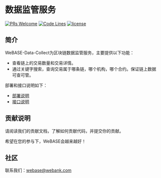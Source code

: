 # 数据监管服务
[![PRs Welcome](https://img.shields.io/badge/PRs-welcome-brightgreen.svg?style=flat-square)](https://webasedoc.readthedocs.io/zh_CN/latest/docs/WeBASE/CONTRIBUTING.html)
[![Code Lines](https://tokei.rs/b1/github/WeBankFinTech/WeBASE-Data?category=code)](https://github.com/WeBankFinTech/WeBASE-Data)
[![license](http://img.shields.io/badge/license-Apache%20v2-blue.svg)](http://www.apache.org/licenses/)

## 简介
WeBASE-Data-Collect为区块链数据监管服务，主要提供以下功能：

- 查看链上的交易数量和交易详情。
- 通过关键字搜索，查询交易属于哪条链，哪个机构，哪个合约。保证链上数据可查可管。

部署和接口说明如下：

- [部署说明](./install.md)
- [接口说明](./interface.md)

## 贡献说明
请阅读我们的贡献文档，了解如何贡献代码，并提交你的贡献。

希望在您的参与下，WeBASE会越来越好！

## 社区
联系我们：webase@webank.com

